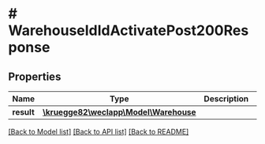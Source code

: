# # WarehouseIdIdActivatePost200Response

## Properties

Name | Type | Description | Notes
------------ | ------------- | ------------- | -------------
**result** | [**\kruegge82\weclapp\Model\Warehouse**](Warehouse.md) |  | [optional]

[[Back to Model list]](../../README.md#models) [[Back to API list]](../../README.md#endpoints) [[Back to README]](../../README.md)
